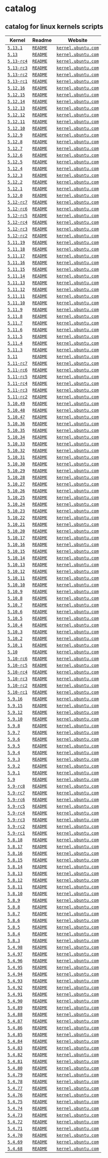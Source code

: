 # catalog
 
## catalog for linux kernels scripts

| Kernel| Readme|Website|      
| -----------  | -----------  | ----------- | 
|[`5.13.1`](5.13.1)|[`README`](5.13.1/README.md)|[`kernel.ubuntu.com`](https://kernel.ubuntu.com/~kernel-ppa/mainline/v5.13.1/)|
|[`5.13`](5.13)|[`README`](5.13/README.md)|[`kernel.ubuntu.com`](https://kernel.ubuntu.com/~kernel-ppa/mainline/v5.13/)|
|[`5.13-rc4`](5.13-rc4)|[`README`](5.13-rc4/README.md)|[`kernel.ubuntu.com`](https://kernel.ubuntu.com/~kernel-ppa/mainline/v5.13-rc4/)|
|[`5.13-rc3`](5.13-rc3)|[`README`](5.13-rc3/README.md)|[`kernel.ubuntu.com`](https://kernel.ubuntu.com/~kernel-ppa/mainline/v5.13-rc3/)|
|[`5.13-rc2`](5.13-rc2)|[`README`](5.13-rc2/README.md)|[`kernel.ubuntu.com`](https://kernel.ubuntu.com/~kernel-ppa/mainline/v5.13-rc2/)|
|[`5.13-rc1`](5.13-rc1)|[`README`](5.13-rc1/README.md)|[`kernel.ubuntu.com`](https://kernel.ubuntu.com/~kernel-ppa/mainline/v5.13-rc1/)| 
|[`5.12.16`](5.12.16)|[`README`](5.12.16/README.md)|[`kernel.ubuntu.com`](https://kernel.ubuntu.com/~kernel-ppa/mainline/v5.12.16/)|
|[`5.12.15`](5.12.15)|[`README`](5.12.15/README.md)|[`kernel.ubuntu.com`](https://kernel.ubuntu.com/~kernel-ppa/mainline/v5.12.15/)|
|[`5.12.14`](5.12.14)|[`README`](5.12.14/README.md)|[`kernel.ubuntu.com`](https://kernel.ubuntu.com/~kernel-ppa/mainline/v5.12.14/)|
|[`5.12.13`](5.12.13)|[`README`](5.12.13/README.md)|[`kernel.ubuntu.com`](https://kernel.ubuntu.com/~kernel-ppa/mainline/v5.12.13/)|
|[`5.12.12`](5.12.12)|[`README`](5.12.12/README.md)|[`kernel.ubuntu.com`](https://kernel.ubuntu.com/~kernel-ppa/mainline/v5.12.12/)|
|[`5.12.11`](5.12.11)|[`README`](5.12.11/README.md)|[`kernel.ubuntu.com`](https://kernel.ubuntu.com/~kernel-ppa/mainline/v5.12.11/)|
|[`5.12.10`](5.12.10)|[`README`](5.12.10/README.md)|[`kernel.ubuntu.com`](https://kernel.ubuntu.com/~kernel-ppa/mainline/v5.12.10/)|
|[`5.12.9`](5.12.9)|[`README`](5.12.9/README.md)|[`kernel.ubuntu.com`](https://kernel.ubuntu.com/~kernel-ppa/mainline/v5.12.9/)|
|[`5.12.8`](5.12.8)|[`README`](5.12.8/README.md)|[`kernel.ubuntu.com`](https://kernel.ubuntu.com/~kernel-ppa/mainline/v5.12.8/)|
|[`5.12.7`](5.12.7)|[`README`](5.12.7/README.md)|[`kernel.ubuntu.com`](https://kernel.ubuntu.com/~kernel-ppa/mainline/v5.12.7/)|
|[`5.12.6`](5.12.6)|[`README`](5.12.6/README.md)|[`kernel.ubuntu.com`](https://kernel.ubuntu.com/~kernel-ppa/mainline/v5.12.6/)| 
|[`5.12.5`](5.12.5)|[`README`](5.12.5/README.md)|[`kernel.ubuntu.com`](https://kernel.ubuntu.com/~kernel-ppa/mainline/v5.12.5/)| 
|[`5.12.4`](5.12.4)|[`README`](5.12.4/README.md)|[`kernel.ubuntu.com`](https://kernel.ubuntu.com/~kernel-ppa/mainline/v5.12.4/)| 
|[`5.12.3`](5.12.3)|[`README`](5.12.3/README.md)|[`kernel.ubuntu.com`](https://kernel.ubuntu.com/~kernel-ppa/mainline/v5.12.3/)| 
|[`5.12.2`](5.12.2)|[`README`](5.12.2/README.md)|[`kernel.ubuntu.com`](https://kernel.ubuntu.com/~kernel-ppa/mainline/v5.12.2/)| 
|[`5.12.1`](5.12.1)|[`README`](5.12.1/README.md)|[`kernel.ubuntu.com`](https://kernel.ubuntu.com/~kernel-ppa/mainline/v5.12.1/)| 
|[`5.12.0`](5.12.0)|[`README`](5.12.0/README.md)|[`kernel.ubuntu.com`](https://kernel.ubuntu.com/~kernel-ppa/mainline/v5.12/)| 
|[`5.12-rc7`](5.12-rc7)|[`README`](5.12-rc7/README.md)|[`kernel.ubuntu.com`](https://kernel.ubuntu.com/~kernel-ppa/mainline/v5.12-rc7/)| 
|[`5.12-rc6`](5.12-rc6)|[`README`](5.12-rc6/README.md)|[`kernel.ubuntu.com`](https://kernel.ubuntu.com/~kernel-ppa/mainline/v5.12-rc6/)| 
|[`5.12-rc5`](5.12-rc5)|[`README`](5.12-rc5/README.md)|[`kernel.ubuntu.com`](https://kernel.ubuntu.com/~kernel-ppa/mainline/v5.12-rc5/)| 
|[`5.12-rc4`](5.12-rc4)|[`README`](5.12-rc4/README.md)|[`kernel.ubuntu.com`](https://kernel.ubuntu.com/~kernel-ppa/mainline/v5.12-rc4/)| 
|[`5.12-rc3`](5.12-rc3)|[`README`](5.12-rc3/README.md)|[`kernel.ubuntu.com`](https://kernel.ubuntu.com/~kernel-ppa/mainline/v5.12-rc3/)| 
|[`5.12-rc2`](5.12-rc2)|[`README`](5.12-rc2/README.md)|[`kernel.ubuntu.com`](https://kernel.ubuntu.com/~kernel-ppa/mainline/v5.12-rc2/)| 
|[`5.11.19`](5.11.19)|[`README`](5.11.19/README.md)|[`kernel.ubuntu.com`](https://kernel.ubuntu.com/~kernel-ppa/mainline/v5.11.19/)| 
|[`5.11.18`](5.11.18)|[`README`](5.11.18/README.md)|[`kernel.ubuntu.com`](https://kernel.ubuntu.com/~kernel-ppa/mainline/v5.11.18/)| 
|[`5.11.17`](5.11.17)|[`README`](5.11.17/README.md)|[`kernel.ubuntu.com`](https://kernel.ubuntu.com/~kernel-ppa/mainline/v5.11.17/)| 
|[`5.11.16`](5.11.16)|[`README`](5.11.16/README.md)|[`kernel.ubuntu.com`](https://kernel.ubuntu.com/~kernel-ppa/mainline/v5.11.16/)| 
|[`5.11.15`](5.11.15)|[`README`](5.11.15/README.md)|[`kernel.ubuntu.com`](https://kernel.ubuntu.com/~kernel-ppa/mainline/v5.11.15/)| 
|[`5.11.14`](5.11.14)|[`README`](5.11.14/README.md)|[`kernel.ubuntu.com`](https://kernel.ubuntu.com/~kernel-ppa/mainline/v5.11.14/)| 
|[`5.11.13`](5.11.13)|[`README`](5.11.13/README.md)|[`kernel.ubuntu.com`](https://kernel.ubuntu.com/~kernel-ppa/mainline/v5.11.13/)| 
|[`5.11.12`](5.11.12)|[`README`](5.11.12/README.md)|[`kernel.ubuntu.com`](https://kernel.ubuntu.com/~kernel-ppa/mainline/v5.11.12/)| 
|[`5.11.11`](5.11.11)|[`README`](5.11.11/README.md)|[`kernel.ubuntu.com`](https://kernel.ubuntu.com/~kernel-ppa/mainline/v5.11.11/)| 
|[`5.11.10`](5.11.10)|[`README`](5.11.10/README.md)|[`kernel.ubuntu.com`](https://kernel.ubuntu.com/~kernel-ppa/mainline/v5.11.10/)| 
|[`5.11.9`](5.11.9)|[`README`](5.11.9/README.md)|[`kernel.ubuntu.com`](https://kernel.ubuntu.com/~kernel-ppa/mainline/v5.11.9/)| 
|[`5.11.8`](5.11.8)|[`README`](5.11.8/README.md)|[`kernel.ubuntu.com`](https://kernel.ubuntu.com/~kernel-ppa/mainline/v5.11.8/)| 
|[`5.11.7`](5.11.7)|[`README`](5.11.7/README.md)|[`kernel.ubuntu.com`](https://kernel.ubuntu.com/~kernel-ppa/mainline/v5.11.7/)| 
|[`5.11.6`](5.11.6)|[`README`](5.11.6/README.md)|[`kernel.ubuntu.com`](https://kernel.ubuntu.com/~kernel-ppa/mainline/v5.11.6/)| 
|[`5.11.5`](5.11.5)|[`README`](5.11.5/README.md)|[`kernel.ubuntu.com`](https://kernel.ubuntu.com/~kernel-ppa/mainline/v5.11.5/)| 
|[`5.11.4`](5.11.4)|[`README`](5.11.4/README.md)|[`kernel.ubuntu.com`](https://kernel.ubuntu.com/~kernel-ppa/mainline/v5.11.4/)| 
|[`5.11.3`](5.11.3)|[`README`](5.11.3/README.md)|[`kernel.ubuntu.com`](https://kernel.ubuntu.com/~kernel-ppa/mainline/v5.11.3/)| 
|[`5.11`](5.11)|[`README`](5.11/README.md)|[`kernel.ubuntu.com`](https://kernel.ubuntu.com/~kernel-ppa/mainline/v5.11/)|
|[`5.11-rc7`](5.11-rc7)|[`README`](5.11-rc7/README.md)|[`kernel.ubuntu.com`](https://kernel.ubuntu.com/~kernel-ppa/mainline/v5.11-rc7/)| 
|[`5.11-rc6`](5.11-rc6)|[`README`](5.11-rc6/README.md)|[`kernel.ubuntu.com`](https://kernel.ubuntu.com/~kernel-ppa/mainline/v5.11-rc6/)| 
|[`5.11-rc5`](5.11-rc5)|[`README`](5.11-rc5/README.md)|[`kernel.ubuntu.com`](https://kernel.ubuntu.com/~kernel-ppa/mainline/v5.11-rc5/)| 
|[`5.11-rc4`](5.11-rc4)|[`README`](5.11-rc4/README.md)|[`kernel.ubuntu.com`](https://kernel.ubuntu.com/~kernel-ppa/mainline/v5.11-rc4/)| 
|[`5.11-rc3`](5.11-rc3)|[`README`](5.11-rc3/README.md)|[`kernel.ubuntu.com`](https://kernel.ubuntu.com/~kernel-ppa/mainline/v5.11-rc3/)| 
|[`5.11-rc2`](5.11-rc2)|[`README`](5.11-rc2/README.md)|[`kernel.ubuntu.com`](https://kernel.ubuntu.com/~kernel-ppa/mainline/v5.11-rc2/)| 
|[`5.10.49`](5.10.49)|[`README`](5.10.49/README.md)|[`kernel.ubuntu.com`](https://kernel.ubuntu.com/~kernel-ppa/mainline/v5.10.49/)|
|[`5.10.48`](5.10.48)|[`README`](5.10.48/README.md)|[`kernel.ubuntu.com`](https://kernel.ubuntu.com/~kernel-ppa/mainline/v5.10.48/)|
|[`5.10.47`](5.10.47)|[`README`](5.10.47/README.md)|[`kernel.ubuntu.com`](https://kernel.ubuntu.com/~kernel-ppa/mainline/v5.10.47/)|
|[`5.10.36`](5.10.36)|[`README`](5.10.36/README.md)|[`kernel.ubuntu.com`](https://kernel.ubuntu.com/~kernel-ppa/mainline/v5.10.36/)|
|[`5.10.35`](5.10.35)|[`README`](5.10.35/README.md)|[`kernel.ubuntu.com`](https://kernel.ubuntu.com/~kernel-ppa/mainline/v5.10.35/)| 
|[`5.10.34`](5.10.34)|[`README`](5.10.34/README.md)|[`kernel.ubuntu.com`](https://kernel.ubuntu.com/~kernel-ppa/mainline/v5.10.34/)| 
|[`5.10.33`](5.10.33)|[`README`](5.10.33/README.md)|[`kernel.ubuntu.com`](https://kernel.ubuntu.com/~kernel-ppa/mainline/v5.10.33/)| 
|[`5.10.32`](5.10.32)|[`README`](5.10.32/README.md)|[`kernel.ubuntu.com`](https://kernel.ubuntu.com/~kernel-ppa/mainline/v5.10.32/)| 
|[`5.10.31`](5.10.31)|[`README`](5.10.31/README.md)|[`kernel.ubuntu.com`](https://kernel.ubuntu.com/~kernel-ppa/mainline/v5.10.31/)| 
|[`5.10.30`](5.10.30)|[`README`](5.10.30/README.md)|[`kernel.ubuntu.com`](https://kernel.ubuntu.com/~kernel-ppa/mainline/v5.10.30/)| 
|[`5.10.29`](5.10.29)|[`README`](5.10.29/README.md)|[`kernel.ubuntu.com`](https://kernel.ubuntu.com/~kernel-ppa/mainline/v5.10.29/)| 
|[`5.10.28`](5.10.28)|[`README`](5.10.28/README.md)|[`kernel.ubuntu.com`](https://kernel.ubuntu.com/~kernel-ppa/mainline/v5.10.28/)| 
|[`5.10.27`](5.10.27)|[`README`](5.10.27/README.md)|[`kernel.ubuntu.com`](https://kernel.ubuntu.com/~kernel-ppa/mainline/v5.10.27/)| 
|[`5.10.26`](5.10.26)|[`README`](5.10.26/README.md)|[`kernel.ubuntu.com`](https://kernel.ubuntu.com/~kernel-ppa/mainline/v5.10.26/)| 
|[`5.10.25`](5.10.25)|[`README`](5.10.25/README.md)|[`kernel.ubuntu.com`](https://kernel.ubuntu.com/~kernel-ppa/mainline/v5.10.25/)| 
|[`5.10.24`](5.10.24)|[`README`](5.10.24/README.md)|[`kernel.ubuntu.com`](https://kernel.ubuntu.com/~kernel-ppa/mainline/v5.10.24/)| 
|[`5.10.23`](5.10.23)|[`README`](5.10.23/README.md)|[`kernel.ubuntu.com`](https://kernel.ubuntu.com/~kernel-ppa/mainline/v5.10.23/)| 
|[`5.10.22`](5.10.22)|[`README`](5.10.22/README.md)|[`kernel.ubuntu.com`](https://kernel.ubuntu.com/~kernel-ppa/mainline/v5.10.22/)| 
|[`5.10.21`](5.10.21)|[`README`](5.10.21/README.md)|[`kernel.ubuntu.com`](https://kernel.ubuntu.com/~kernel-ppa/mainline/v5.10.21/)| 
|[`5.10.20`](5.10.20)|[`README`](5.10.20/README.md)|[`kernel.ubuntu.com`](https://kernel.ubuntu.com/~kernel-ppa/mainline/v5.10.20/)| 
|[`5.10.17`](5.10.17)|[`README`](5.10.17/README.md)|[`kernel.ubuntu.com`](https://kernel.ubuntu.com/~kernel-ppa/mainline/v5.10.17/)|
|[`5.10.16`](5.10.16)|[`README`](5.10.16/README.md)|[`kernel.ubuntu.com`](https://kernel.ubuntu.com/~kernel-ppa/mainline/v5.10.16/)| 
|[`5.10.15`](5.10.15)|[`README`](5.10.15/README.md)|[`kernel.ubuntu.com`](https://kernel.ubuntu.com/~kernel-ppa/mainline/v5.10.15/)| 
|[`5.10.14`](5.10.14)|[`README`](5.10.14/README.md)|[`kernel.ubuntu.com`](https://kernel.ubuntu.com/~kernel-ppa/mainline/v5.10.14/)| 
|[`5.10.13`](5.10.13)|[`README`](5.10.13/README.md)|[`kernel.ubuntu.com`](https://kernel.ubuntu.com/~kernel-ppa/mainline/v5.10.13/)| 
|[`5.10.12`](5.10.12)|[`README`](5.10.12/README.md)|[`kernel.ubuntu.com`](https://kernel.ubuntu.com/~kernel-ppa/mainline/v5.10.12/)| 
|[`5.10.11`](5.10.11)|[`README`](5.10.11/README.md)|[`kernel.ubuntu.com`](https://kernel.ubuntu.com/~kernel-ppa/mainline/v5.10.11/)| 
|[`5.10.10`](5.10.10)|[`README`](5.10.10/README.md)|[`kernel.ubuntu.com`](https://kernel.ubuntu.com/~kernel-ppa/mainline/v5.10.10/)| 
|[`5.10.9`](5.10.9)|[`README`](5.10.9/README.md)|[`kernel.ubuntu.com`](https://kernel.ubuntu.com/~kernel-ppa/mainline/v5.10.9/)| 
|[`5.10.8`](5.10.8)|[`README`](5.10.8/README.md)|[`kernel.ubuntu.com`](https://kernel.ubuntu.com/~kernel-ppa/mainline/v5.10.8/)| 
|[`5.10.7`](5.10.7)|[`README`](5.10.7/README.md)|[`kernel.ubuntu.com`](https://kernel.ubuntu.com/~kernel-ppa/mainline/v5.10.7/)| 
|[`5.10.6`](5.10.6)|[`README`](5.10.6/README.md)|[`kernel.ubuntu.com`](https://kernel.ubuntu.com/~kernel-ppa/mainline/v5.10.6/)| 
|[`5.10.5`](5.10.5)|[`README`](5.10.5/README.md)|[`kernel.ubuntu.com`](https://kernel.ubuntu.com/~kernel-ppa/mainline/v5.10.5/)| 
|[`5.10.4`](5.10.4)|[`README`](5.10.4/README.md)|[`kernel.ubuntu.com`](https://kernel.ubuntu.com/~kernel-ppa/mainline/v5.10.4/)| 
|[`5.10.3`](5.10.3)|[`README`](5.10.3/README.md)|[`kernel.ubuntu.com`](https://kernel.ubuntu.com/~kernel-ppa/mainline/v5.10.3/)| 
|[`5.10.2`](5.10.2)|[`README`](5.10.2/README.md)|[`kernel.ubuntu.com`](https://kernel.ubuntu.com/~kernel-ppa/mainline/v5.10.2/)| 
|[`5.10.1`](5.10.1)|[`README`](5.10.1/README.md)|[`kernel.ubuntu.com`](https://kernel.ubuntu.com/~kernel-ppa/mainline/v5.10.1/)| 
|[`5.10`](5.10)|[`README`](5.10/README.md)|[`kernel.ubuntu.com`](https://kernel.ubuntu.com/~kernel-ppa/mainline/v5.10/)| 
|[`5.10-rc6`](5.10-rc6)|[`README`](5.10-rc6/README.md)|[`kernel.ubuntu.com`](https://kernel.ubuntu.com/~kernel-ppa/mainline/v5.10-rc6/)| 
|[`5.10-rc5`](5.10-rc5)|[`README`](5.10-rc5/README.md)|[`kernel.ubuntu.com`](https://kernel.ubuntu.com/~kernel-ppa/mainline/v5.10-rc5/)| 
|[`5.10-rc4`](5.10-rc4)|[`README`](5.10-rc4/README.md)|[`kernel.ubuntu.com`](https://kernel.ubuntu.com/~kernel-ppa/mainline/v5.10-rc4/)| 
|[`5.10-rc3`](5.10-rc3)|[`README`](5.10-rc3/README.md)|[`kernel.ubuntu.com`](https://kernel.ubuntu.com/~kernel-ppa/mainline/v5.10-rc3/)| 
|[`5.10-rc2`](5.10-rc2)|[`README`](5.10-rc2/README.md)|[`kernel.ubuntu.com`](https://kernel.ubuntu.com/~kernel-ppa/mainline/v5.10-rc2/)| 
|[`5.10-rc1`](5.10-rc1)|[`README`](5.10-rc1/README.md)|[`kernel.ubuntu.com`](https://kernel.ubuntu.com/~kernel-ppa/mainline/v5.10-rc1/)| 
|[`5.9.16`](5.9.16)|[`README`](5.9.16/README.md)|[`kernel.ubuntu.com`](https://kernel.ubuntu.com/~kernel-ppa/mainline/v5.9.16/)| 
|[`5.9.15`](5.9.15)|[`README`](5.9.15/README.md)|[`kernel.ubuntu.com`](https://kernel.ubuntu.com/~kernel-ppa/mainline/v5.9.15/)| 
|[`5.9.12`](5.9.12)|[`README`](5.9.12/README.md)|[`kernel.ubuntu.com`](https://kernel.ubuntu.com/~kernel-ppa/mainline/v5.9.12/)| 
|[`5.9.10`](5.9.10)|[`README`](5.9.10/README.md)|[`kernel.ubuntu.com`](https://kernel.ubuntu.com/~kernel-ppa/mainline/v5.9.10/)| 
|[`5.9.8`](5.9.8)|[`README`](5.9.8/README.md)|[`kernel.ubuntu.com`](https://kernel.ubuntu.com/~kernel-ppa/mainline/v5.9.8/)| 
|[`5.9.7`](5.9.7)|[`README`](5.9.7/README.md)|[`kernel.ubuntu.com`](https://kernel.ubuntu.com/~kernel-ppa/mainline/v5.9.7/)| 
|[`5.9.6`](5.9.6)|[`README`](5.9.6/README.md)|[`kernel.ubuntu.com`](https://kernel.ubuntu.com/~kernel-ppa/mainline/v5.9.6/)| 
|[`5.9.5`](5.9.5)|[`README`](5.9.5/README.md)|[`kernel.ubuntu.com`](https://kernel.ubuntu.com/~kernel-ppa/mainline/v5.9.5/)| 
|[`5.9.4`](5.9.4)|[`README`](5.9.4/README.md)|[`kernel.ubuntu.com`](https://kernel.ubuntu.com/~kernel-ppa/mainline/v5.9.4/)| 
|[`5.9.3`](5.9.3)|[`README`](5.9.3/README.md)|[`kernel.ubuntu.com`](https://kernel.ubuntu.com/~kernel-ppa/mainline/v5.9.3/)| 
|[`5.9.2`](5.9.2)|[`README`](5.9.2/README.md)|[`kernel.ubuntu.com`](https://kernel.ubuntu.com/~kernel-ppa/mainline/v5.9.2/)| 
|[`5.9.1`](5.9.1)|[`README`](5.9.1/README.md)|[`kernel.ubuntu.com`](https://kernel.ubuntu.com/~kernel-ppa/mainline/v5.9.1/)| 
|[`5.9`](5.9)|[`README`](5.9/README.md)|[`kernel.ubuntu.com`](https://kernel.ubuntu.com/~kernel-ppa/mainline/v5.9/)| 
|[`5.9-rc8`](5.9-rc8)|[`README`](5.9-rc8/README.md)|[`kernel.ubuntu.com`](https://kernel.ubuntu.com/~kernel-ppa/mainline/v5.9-rc8/)| 
|[`5.9-rc7`](5.9-rc7)|[`README`](5.9-rc7/README.md)|[`kernel.ubuntu.com`](https://kernel.ubuntu.com/~kernel-ppa/mainline/v5.9-rc7/)| 
|[`5.9-rc6`](5.9-rc6)|[`README`](5.9-rc6/README.md)|[`kernel.ubuntu.com`](https://kernel.ubuntu.com/~kernel-ppa/mainline/v5.9-rc6/)| 
|[`5.9-rc5`](5.9-rc5)|[`README`](5.9-rc5/README.md)|[`kernel.ubuntu.com`](https://kernel.ubuntu.com/~kernel-ppa/mainline/v5.9-rc5/)| 
|[`5.9-rc4`](5.9-rc4)|[`README`](5.9-rc4/README.md)|[`kernel.ubuntu.com`](https://kernel.ubuntu.com/~kernel-ppa/mainline/v5.9-rc4/)| 
|[`5.9-rc3`](5.9-rc3)|[`README`](5.9-rc3/README.md)|[`kernel.ubuntu.com`](https://kernel.ubuntu.com/~kernel-ppa/mainline/v5.9-rc3/)| 
|[`5.9-rc2`](5.9-rc2)|[`README`](5.9-rc2/README.md)|[`kernel.ubuntu.com`](https://kernel.ubuntu.com/~kernel-ppa/mainline/v5.9-rc2/)| 
|[`5.9-rc1`](5.9-rc1)|[`README`](5.9-rc1/README.md)|[`kernel.ubuntu.com`](https://kernel.ubuntu.com/~kernel-ppa/mainline/v5.9-rc1/)| 
|[`5.8.18`](5.8.18)|[`README`](5.8.18/README.md)|[`kernel.ubuntu.com`](https://kernel.ubuntu.com/~kernel-ppa/mainline/v5.8.18/)| 
|[`5.8.17`](5.8.17)|[`README`](5.8.17/README.md)|[`kernel.ubuntu.com`](https://kernel.ubuntu.com/~kernel-ppa/mainline/v5.8.17/)| 
|[`5.8.16`](5.8.16)|[`README`](5.8.16/README.md)|[`kernel.ubuntu.com`](https://kernel.ubuntu.com/~kernel-ppa/mainline/v5.8.16/)| 
|[`5.8.15`](5.8.15)|[`README`](5.8.15/README.md)|[`kernel.ubuntu.com`](https://kernel.ubuntu.com/~kernel-ppa/mainline/v5.8.15/)| 
|[`5.8.14`](5.8.14)|[`README`](5.8.14/README.md)|[`kernel.ubuntu.com`](https://kernel.ubuntu.com/~kernel-ppa/mainline/v5.8.14/)| 
|[`5.8.13`](5.8.13)|[`README`](5.8.13/README.md)|[`kernel.ubuntu.com`](https://kernel.ubuntu.com/~kernel-ppa/mainline/v5.8.13/)| 
|[`5.8.12`](5.8.12)|[`README`](5.8.12/README.md)|[`kernel.ubuntu.com`](https://kernel.ubuntu.com/~kernel-ppa/mainline/v5.8.12/)| 
|[`5.8.11`](5.8.11)|[`README`](5.8.11/README.md)|[`kernel.ubuntu.com`](https://kernel.ubuntu.com/~kernel-ppa/mainline/v5.8.11/)| 
|[`5.8.10`](5.8.10)|[`README`](5.8.10/README.md)|[`kernel.ubuntu.com`](https://kernel.ubuntu.com/~kernel-ppa/mainline/v5.8.10/)| 
|[`5.8.9`](5.8.9)|[`README`](5.8.9/README.md)|[`kernel.ubuntu.com`](https://kernel.ubuntu.com/~kernel-ppa/mainline/v5.8.9/)| 
|[`5.8.8`](5.8.8)|[`README`](5.8.8/README.md)|[`kernel.ubuntu.com`](https://kernel.ubuntu.com/~kernel-ppa/mainline/v5.8.8/)| 
|[`5.8.7`](5.8.7)|[`README`](5.8.7/README.md)|[`kernel.ubuntu.com`](https://kernel.ubuntu.com/~kernel-ppa/mainline/v5.8.7/)| 
|[`5.8.6`](5.8.6)|[`README`](5.8.6/README.md)|[`kernel.ubuntu.com`](https://kernel.ubuntu.com/~kernel-ppa/mainline/v5.8.6/)| 
|[`5.8.5`](5.8.5)|[`README`](5.8.5/README.md)|[`kernel.ubuntu.com`](https://kernel.ubuntu.com/~kernel-ppa/mainline/v5.8.5/)| 
|[`5.8.4`](5.8.4)|[`README`](5.8.4/README.md)|[`kernel.ubuntu.com`](https://kernel.ubuntu.com/~kernel-ppa/mainline/v5.8.4/)| 
|[`5.8.3`](5.8.3)|[`README`](5.8.3/README.md)|[`kernel.ubuntu.com`](https://kernel.ubuntu.com/~kernel-ppa/mainline/v5.8.3/)| 
|[`5.4.98`](5.4.98)|[`README`](5.4.98/README.md)|[`kernel.ubuntu.com`](https://kernel.ubuntu.com/~kernel-ppa/mainline/v5.4.98/)| 
|[`5.4.97`](5.4.97)|[`README`](5.4.97/README.md)|[`kernel.ubuntu.com`](https://kernel.ubuntu.com/~kernel-ppa/mainline/v5.4.97/)| 
|[`5.4.96`](5.4.96)|[`README`](5.4.96/README.md)|[`kernel.ubuntu.com`](https://kernel.ubuntu.com/~kernel-ppa/mainline/v5.4.96/)| 
|[`5.4.95`](5.4.95)|[`README`](5.4.95/README.md)|[`kernel.ubuntu.com`](https://kernel.ubuntu.com/~kernel-ppa/mainline/v5.4.95/)| 
|[`5.4.94`](5.4.94)|[`README`](5.4.94/README.md)|[`kernel.ubuntu.com`](https://kernel.ubuntu.com/~kernel-ppa/mainline/v5.4.94/)| 
|[`5.4.93`](5.4.93)|[`README`](5.4.93/README.md)|[`kernel.ubuntu.com`](https://kernel.ubuntu.com/~kernel-ppa/mainline/v5.4.93/)| 
|[`5.4.92`](5.4.92)|[`README`](5.4.92/README.md)|[`kernel.ubuntu.com`](https://kernel.ubuntu.com/~kernel-ppa/mainline/v5.4.92/)| 
|[`5.4.91`](5.4.91)|[`README`](5.4.91/README.md)|[`kernel.ubuntu.com`](https://kernel.ubuntu.com/~kernel-ppa/mainline/v5.4.91/)| 
|[`5.4.90`](5.4.90)|[`README`](5.4.90/README.md)|[`kernel.ubuntu.com`](https://kernel.ubuntu.com/~kernel-ppa/mainline/v5.4.90/)| 
|[`5.4.89`](5.4.89)|[`README`](5.4.89/README.md)|[`kernel.ubuntu.com`](https://kernel.ubuntu.com/~kernel-ppa/mainline/v5.4.89/)| 
|[`5.4.88`](5.4.88)|[`README`](5.4.88/README.md)|[`kernel.ubuntu.com`](https://kernel.ubuntu.com/~kernel-ppa/mainline/v5.4.88/)| 
|[`5.4.87`](5.4.87)|[`README`](5.4.87/README.md)|[`kernel.ubuntu.com`](https://kernel.ubuntu.com/~kernel-ppa/mainline/v5.4.87/)| 
|[`5.4.86`](5.4.86)|[`README`](5.4.86/README.md)|[`kernel.ubuntu.com`](https://kernel.ubuntu.com/~kernel-ppa/mainline/v5.4.86/)| 
|[`5.4.85`](5.4.85)|[`README`](5.4.85/README.md)|[`kernel.ubuntu.com`](https://kernel.ubuntu.com/~kernel-ppa/mainline/v5.4.85/)| 
|[`5.4.84`](5.4.84)|[`README`](5.4.84/README.md)|[`kernel.ubuntu.com`](https://kernel.ubuntu.com/~kernel-ppa/mainline/v5.4.84/)| 
|[`5.4.83`](5.4.83)|[`README`](5.4.83/README.md)|[`kernel.ubuntu.com`](https://kernel.ubuntu.com/~kernel-ppa/mainline/v5.4.83/)| 
|[`5.4.82`](5.4.82)|[`README`](5.4.82/README.md)|[`kernel.ubuntu.com`](https://kernel.ubuntu.com/~kernel-ppa/mainline/v5.4.82/)| 
|[`5.4.81`](5.4.81)|[`README`](5.4.81/README.md)|[`kernel.ubuntu.com`](https://kernel.ubuntu.com/~kernel-ppa/mainline/v5.4.81/)| 
|[`5.4.80`](5.4.80)|[`README`](5.4.80/README.md)|[`kernel.ubuntu.com`](https://kernel.ubuntu.com/~kernel-ppa/mainline/v5.4.80/)| 
|[`5.4.79`](5.4.79)|[`README`](5.4.79/README.md)|[`kernel.ubuntu.com`](https://kernel.ubuntu.com/~kernel-ppa/mainline/v5.4.79/)| 
|[`5.4.78`](5.4.78)|[`README`](5.4.78/README.md)|[`kernel.ubuntu.com`](https://kernel.ubuntu.com/~kernel-ppa/mainline/v5.4.78/)| 
|[`5.4.77`](5.4.77)|[`README`](5.4.77/README.md)|[`kernel.ubuntu.com`](https://kernel.ubuntu.com/~kernel-ppa/mainline/v5.4.77/)| 
|[`5.4.76`](5.4.76)|[`README`](5.4.76/README.md)|[`kernel.ubuntu.com`](https://kernel.ubuntu.com/~kernel-ppa/mainline/v5.4.76/)| 
|[`5.4.75`](5.4.75)|[`README`](5.4.75/README.md)|[`kernel.ubuntu.com`](https://kernel.ubuntu.com/~kernel-ppa/mainline/v5.4.75/)| 
|[`5.4.74`](5.4.74)|[`README`](5.4.74/README.md)|[`kernel.ubuntu.com`](https://kernel.ubuntu.com/~kernel-ppa/mainline/v5.4.74/)| 
|[`5.4.73`](5.4.73)|[`README`](5.4.73/README.md)|[`kernel.ubuntu.com`](https://kernel.ubuntu.com/~kernel-ppa/mainline/v5.4.73/)| 
|[`5.4.72`](5.4.72)|[`README`](5.4.72/README.md)|[`kernel.ubuntu.com`](https://kernel.ubuntu.com/~kernel-ppa/mainline/v5.4.72/)| 
|[`5.4.71`](5.4.71)|[`README`](5.4.71/README.md)|[`kernel.ubuntu.com`](https://kernel.ubuntu.com/~kernel-ppa/mainline/v5.4.71/)| 
|[`5.4.70`](5.4.70)|[`README`](5.4.70/README.md)|[`kernel.ubuntu.com`](https://kernel.ubuntu.com/~kernel-ppa/mainline/v5.4.70/)| 
|[`5.4.69`](5.4.69)|[`README`](5.4.69/README.md)|[`kernel.ubuntu.com`](https://kernel.ubuntu.com/~kernel-ppa/mainline/v5.4.69/)| 
|[`5.4.68`](5.4.68)|[`README`](5.4.68/README.md)|[`kernel.ubuntu.com`](https://kernel.ubuntu.com/~kernel-ppa/mainline/v5.4.68/)| 
